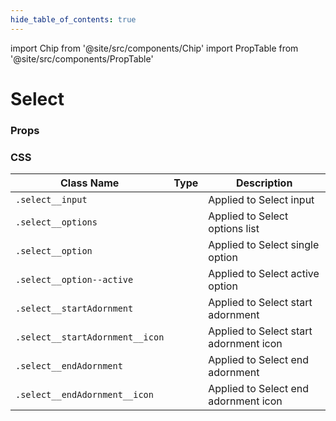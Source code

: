 ```yaml
---
hide_table_of_contents: true
---
```


import Chip from '@site/src/components/Chip'
import PropTable from '@site/src/components/PropTable'

# Select

### Props
<PropTable displayName="Select"/>

### CSS

| Class Name                      | Type                    | Description                            |
|---------------------------------|-------------------------|----------------------------------------|
| `.select__input`                | <Chip />                | Applied to Select input                |
| `.select__options`              | <Chip />                | Applied to Select options list         |
| `.select__option`               | <Chip />                | Applied to Select single option        |
| `.select__option--active`       | <Chip type='variant' /> | Applied to Select active option        |
| `.select__startAdornment`       | <Chip />                | Applied to Select start adornment      |
| `.select__startAdornment__icon` | <Chip />                | Applied to Select start adornment icon |
| `.select__endAdornment`         | <Chip />                | Applied to Select end adornment        |
| `.select__endAdornment__icon`   | <Chip />                | Applied to Select end adornment icon   |